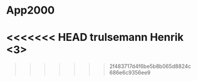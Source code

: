 # App2000
<<<<<<< HEAD
trulsemann
Henrik <3>
=======
>>>>>>> 2f483717d4f6be5b8b065d8824c686e6c9356ee9
